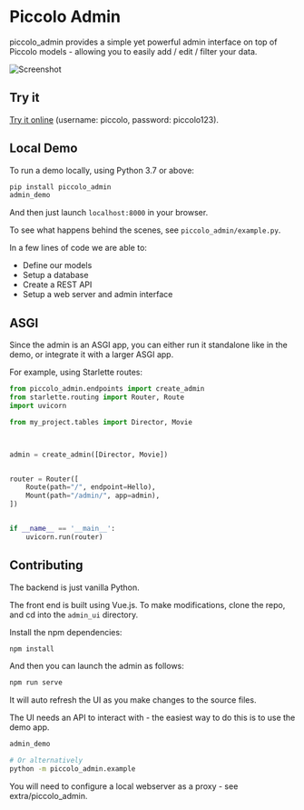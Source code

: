 # Piccolo Admin

piccolo_admin provides a simple yet powerful admin interface on top of Piccolo models - allowing you to easily add / edit / filter your data.

![Screenshot](https://raw.githubusercontent.com/piccolo-orm/piccolo_admin/master/docs/images/screenshot.png "Screenshot")

## Try it

[Try it online](https://demo1.piccolo-orm.com/) (username: piccolo, password: piccolo123).

## Local Demo

To run a demo locally, using Python 3.7 or above:

```bash
pip install piccolo_admin
admin_demo
```

And then just launch `localhost:8000` in your browser.

To see what happens behind the scenes, see `piccolo_admin/example.py`.

In a few lines of code we are able to:

 * Define our models
 * Setup a database
 * Create a REST API
 * Setup a web server and admin interface

## ASGI

Since the admin is an ASGI app, you can either run it standalone like in the demo, or integrate it with a larger ASGI app.

For example, using Starlette routes:

```python
from piccolo_admin.endpoints import create_admin
from starlette.routing import Router, Route
import uvicorn

from my_project.tables import Director, Movie



admin = create_admin([Director, Movie])


router = Router([
    Route(path="/", endpoint=Hello),
    Mount(path="/admin/", app=admin),
])


if __name__ == '__main__':
    uvicorn.run(router)

```

## Contributing

The backend is just vanilla Python.

The front end is built using Vue.js. To make modifications, clone the repo, and cd into the `admin_ui` directory.

Install the npm dependencies:

```bash
npm install
```

And then you can launch the admin as follows:

```bash
npm run serve
```

It will auto refresh the UI as you make changes to the source files.

The UI needs an API to interact with - the easiest way to do this is to use the demo app.

```bash
admin_demo

# Or alternatively
python -m piccolo_admin.example
```

You will need to configure a local webserver as a proxy - see extra/piccolo_admin.
